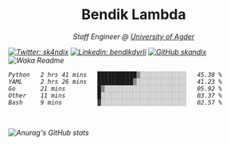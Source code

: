 <h1 align="center"> Bendik Lambda </h1>
<p align="center"><em>Staff Engineer @ <a href="http://www.uia.no">University of Agder</a></p>



[![Twitter: sk4ndix](https://img.shields.io/twitter/follow/sk4ndix?style=social)](https://twitter.com/sk4ndix)
[![Linkedin: bendikdyrli](https://img.shields.io/badge/-bendikdyrli-blue?style=flat-square&logo=Linkedin&logoColor=white&link=https://www.linkedin.com/in/bendikdyrli/)](https://www.linkedin.com/in/bendikdyrli/)
[![GitHub skandix](https://img.shields.io/github/followers/skandix?label=follow&style=social)](https://github.com/skandix)
![Waka Readme](https://github.com/skandix/skandix/workflows/Waka%20Readme/badge.svg)


<!--START_SECTION:waka-->
```text
Python   2 hrs 41 mins   ███████████▒░░░░░░░░░░░░░   45.38 % 
YAML     2 hrs 26 mins   ██████████▒░░░░░░░░░░░░░░   41.23 % 
Go       21 mins         █▒░░░░░░░░░░░░░░░░░░░░░░░   05.92 % 
Other    11 mins         █░░░░░░░░░░░░░░░░░░░░░░░░   03.37 % 
Bash     9 mins          ▓░░░░░░░░░░░░░░░░░░░░░░░░   02.57 % 
```
<!--END_SECTION:waka-->

  <br>
  
![Anurag's GitHub stats](https://github-readme-stats.vercel.app/api?username=skandix&show_icons=true&theme=tokyonight)


